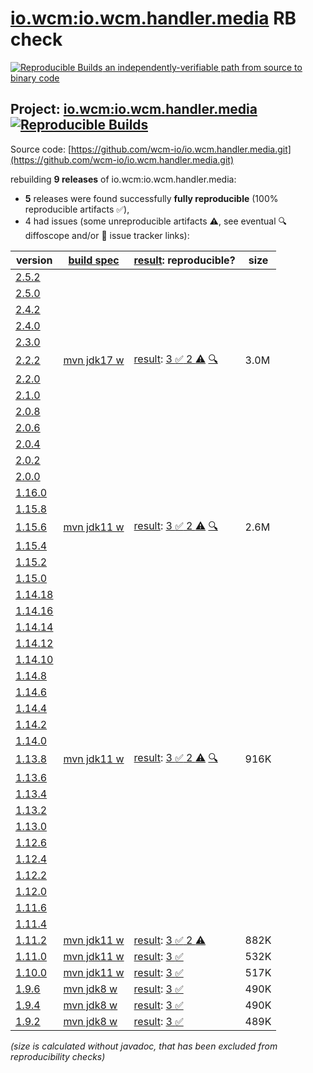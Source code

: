 [io.wcm:io.wcm.handler.media](https://central.sonatype.com/artifact/io.wcm/io.wcm.handler.media/versions) RB check
=======

[![Reproducible Builds](https://reproducible-builds.org/images/logos/rb.svg) an independently-verifiable path from source to binary code](https://reproducible-builds.org/)

## Project: [io.wcm:io.wcm.handler.media](https://central.sonatype.com/artifact/io.wcm/io.wcm.handler.media/versions) [![Reproducible Builds](https://img.shields.io/endpoint?url=https://raw.githubusercontent.com/jvm-repo-rebuild/reproducible-central/master/content/io/wcm/io.wcm.handler/media/badge.json)](https://github.com/jvm-repo-rebuild/reproducible-central/blob/master/content/io/wcm/io.wcm.handler/media/README.md)

Source code: [https://github.com/wcm-io/io.wcm.handler.media.git](https://github.com/wcm-io/io.wcm.handler.media.git)

rebuilding **9 releases** of io.wcm:io.wcm.handler.media:
- **5** releases were found successfully **fully reproducible** (100% reproducible artifacts :white_check_mark:),
- 4 had issues (some unreproducible artifacts :warning:, see eventual :mag: diffoscope and/or :memo: issue tracker links):

| version | [build spec](/BUILDSPEC.md) | [result](https://reproducible-builds.org/docs/jvm/): reproducible? | size |
| -- | --------- | ------ | -- |
| [2.5.2](https://central.sonatype.com/artifact/io.wcm/io.wcm.handler.media/2.5.2/pom) | | | |
| [2.5.0](https://central.sonatype.com/artifact/io.wcm/io.wcm.handler.media/2.5.0/pom) | | | |
| [2.4.2](https://central.sonatype.com/artifact/io.wcm/io.wcm.handler.media/2.4.2/pom) | | | |
| [2.4.0](https://central.sonatype.com/artifact/io.wcm/io.wcm.handler.media/2.4.0/pom) | | | |
| [2.3.0](https://central.sonatype.com/artifact/io.wcm/io.wcm.handler.media/2.3.0/pom) | | | |
| [2.2.2](https://central.sonatype.com/artifact/io.wcm/io.wcm.handler.media/2.2.2/pom) | [mvn jdk17 w](wcm-media-2.2.2.buildspec) | [result](io.wcm.handler.media-2.2.2.buildinfo): [3 :white_check_mark:  2 :warning:](io.wcm.handler.media-2.2.2.buildcompare) [:mag:](io.wcm.handler.media-2.2.2.diffoscope) | 3.0M |
| [2.2.0](https://central.sonatype.com/artifact/io.wcm/io.wcm.handler.media/2.2.0/pom) | | | |
| [2.1.0](https://central.sonatype.com/artifact/io.wcm/io.wcm.handler.media/2.1.0/pom) | | | |
| [2.0.8](https://central.sonatype.com/artifact/io.wcm/io.wcm.handler.media/2.0.8/pom) | | | |
| [2.0.6](https://central.sonatype.com/artifact/io.wcm/io.wcm.handler.media/2.0.6/pom) | | | |
| [2.0.4](https://central.sonatype.com/artifact/io.wcm/io.wcm.handler.media/2.0.4/pom) | | | |
| [2.0.2](https://central.sonatype.com/artifact/io.wcm/io.wcm.handler.media/2.0.2/pom) | | | |
| [2.0.0](https://central.sonatype.com/artifact/io.wcm/io.wcm.handler.media/2.0.0/pom) | | | |
| [1.16.0](https://central.sonatype.com/artifact/io.wcm/io.wcm.handler.media/1.16.0/pom) | | | |
| [1.15.8](https://central.sonatype.com/artifact/io.wcm/io.wcm.handler.media/1.15.8/pom) | | | |
| [1.15.6](https://central.sonatype.com/artifact/io.wcm/io.wcm.handler.media/1.15.6/pom) | [mvn jdk11 w](wcm-media-1.15.6.buildspec) | [result](io.wcm.handler.media-1.15.6.buildinfo): [3 :white_check_mark:  2 :warning:](io.wcm.handler.media-1.15.6.buildcompare) [:mag:](io.wcm.handler.media-1.15.6.diffoscope) | 2.6M |
| [1.15.4](https://central.sonatype.com/artifact/io.wcm/io.wcm.handler.media/1.15.4/pom) | | | |
| [1.15.2](https://central.sonatype.com/artifact/io.wcm/io.wcm.handler.media/1.15.2/pom) | | | |
| [1.15.0](https://central.sonatype.com/artifact/io.wcm/io.wcm.handler.media/1.15.0/pom) | | | |
| [1.14.18](https://central.sonatype.com/artifact/io.wcm/io.wcm.handler.media/1.14.18/pom) | | | |
| [1.14.16](https://central.sonatype.com/artifact/io.wcm/io.wcm.handler.media/1.14.16/pom) | | | |
| [1.14.14](https://central.sonatype.com/artifact/io.wcm/io.wcm.handler.media/1.14.14/pom) | | | |
| [1.14.12](https://central.sonatype.com/artifact/io.wcm/io.wcm.handler.media/1.14.12/pom) | | | |
| [1.14.10](https://central.sonatype.com/artifact/io.wcm/io.wcm.handler.media/1.14.10/pom) | | | |
| [1.14.8](https://central.sonatype.com/artifact/io.wcm/io.wcm.handler.media/1.14.8/pom) | | | |
| [1.14.6](https://central.sonatype.com/artifact/io.wcm/io.wcm.handler.media/1.14.6/pom) | | | |
| [1.14.4](https://central.sonatype.com/artifact/io.wcm/io.wcm.handler.media/1.14.4/pom) | | | |
| [1.14.2](https://central.sonatype.com/artifact/io.wcm/io.wcm.handler.media/1.14.2/pom) | | | |
| [1.14.0](https://central.sonatype.com/artifact/io.wcm/io.wcm.handler.media/1.14.0/pom) | | | |
| [1.13.8](https://central.sonatype.com/artifact/io.wcm/io.wcm.handler.media/1.13.8/pom) | [mvn jdk11 w](wcm-media-1.13.8.buildspec) | [result](io.wcm.handler.media-1.13.8.buildinfo): [3 :white_check_mark:  2 :warning:](io.wcm.handler.media-1.13.8.buildcompare) [:mag:](io.wcm.handler.media-1.13.8.diffoscope) | 916K |
| [1.13.6](https://central.sonatype.com/artifact/io.wcm/io.wcm.handler.media/1.13.6/pom) | | | |
| [1.13.4](https://central.sonatype.com/artifact/io.wcm/io.wcm.handler.media/1.13.4/pom) | | | |
| [1.13.2](https://central.sonatype.com/artifact/io.wcm/io.wcm.handler.media/1.13.2/pom) | | | |
| [1.13.0](https://central.sonatype.com/artifact/io.wcm/io.wcm.handler.media/1.13.0/pom) | | | |
| [1.12.6](https://central.sonatype.com/artifact/io.wcm/io.wcm.handler.media/1.12.6/pom) | | | |
| [1.12.4](https://central.sonatype.com/artifact/io.wcm/io.wcm.handler.media/1.12.4/pom) | | | |
| [1.12.2](https://central.sonatype.com/artifact/io.wcm/io.wcm.handler.media/1.12.2/pom) | | | |
| [1.12.0](https://central.sonatype.com/artifact/io.wcm/io.wcm.handler.media/1.12.0/pom) | | | |
| [1.11.6](https://central.sonatype.com/artifact/io.wcm/io.wcm.handler.media/1.11.6/pom) | | | |
| [1.11.4](https://central.sonatype.com/artifact/io.wcm/io.wcm.handler.media/1.11.4/pom) | | | |
| [1.11.2](https://central.sonatype.com/artifact/io.wcm/io.wcm.handler.media/1.11.2/pom) | [mvn jdk11 w](wcm-media-1.11.2.buildspec) | [result](io.wcm.handler.media-1.11.2.buildinfo): [3 :white_check_mark:  2 :warning:](io.wcm.handler.media-1.11.2.buildcompare) | 882K |
| [1.11.0](https://central.sonatype.com/artifact/io.wcm/io.wcm.handler.media/1.11.0/pom) | [mvn jdk11 w](wcm-media-1.11.0.buildspec) | [result](io.wcm.handler.media-1.11.0.buildinfo): [3 :white_check_mark: ](io.wcm.handler.media-1.11.0.buildcompare) | 532K |
| [1.10.0](https://central.sonatype.com/artifact/io.wcm/io.wcm.handler.media/1.10.0/pom) | [mvn jdk11 w](wcm-media-1.10.0.buildspec) | [result](io.wcm.handler.media-1.10.0.buildinfo): [3 :white_check_mark: ](io.wcm.handler.media-1.10.0.buildcompare) | 517K |
| [1.9.6](https://central.sonatype.com/artifact/io.wcm/io.wcm.handler.media/1.9.6/pom) | [mvn jdk8 w](wcm-media-1.9.6.buildspec) | [result](io.wcm.handler.media-1.9.6.buildinfo): [3 :white_check_mark: ](io.wcm.handler.media-1.9.6.buildcompare) | 490K |
| [1.9.4](https://central.sonatype.com/artifact/io.wcm/io.wcm.handler.media/1.9.4/pom) | [mvn jdk8 w](wcm-media-1.9.4.buildspec) | [result](io.wcm.handler.media-1.9.4.buildinfo): [3 :white_check_mark: ](io.wcm.handler.media-1.9.4.buildcompare) | 490K |
| [1.9.2](https://central.sonatype.com/artifact/io.wcm/io.wcm.handler.media/1.9.2/pom) | [mvn jdk8 w](wcm-media-1.9.2.buildspec) | [result](io.wcm.handler.media-1.9.2.buildinfo): [3 :white_check_mark: ](io.wcm.handler.media-1.9.2.buildcompare) | 489K |

<i>(size is calculated without javadoc, that has been excluded from reproducibility checks)</i>
